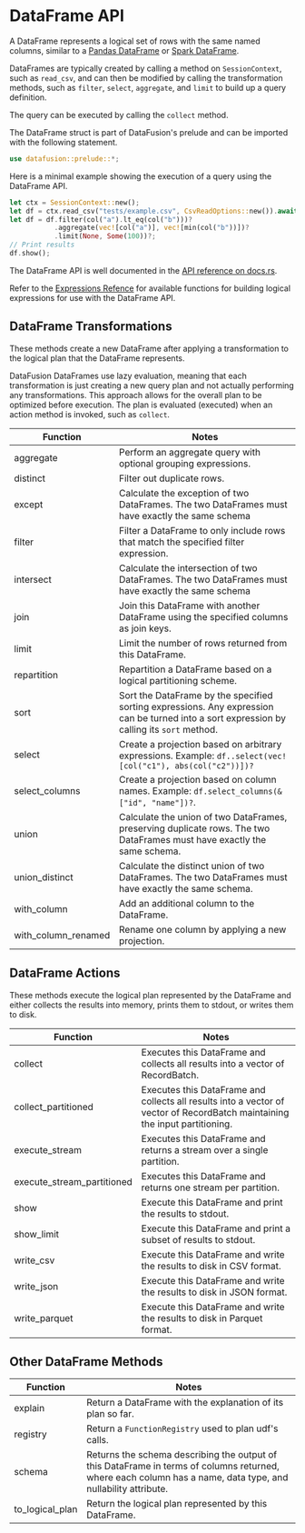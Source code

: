 <!---
  Licensed to the Apache Software Foundation (ASF) under one
  or more contributor license agreements.  See the NOTICE file
  distributed with this work for additional information
  regarding copyright ownership.  The ASF licenses this file
  to you under the Apache License, Version 2.0 (the
  "License"); you may not use this file except in compliance
  with the License.  You may obtain a copy of the License at

    http://www.apache.org/licenses/LICENSE-2.0

  Unless required by applicable law or agreed to in writing,
  software distributed under the License is distributed on an
  "AS IS" BASIS, WITHOUT WARRANTIES OR CONDITIONS OF ANY
  KIND, either express or implied.  See the License for the
  specific language governing permissions and limitations
  under the License.
-->

# DataFrame API

A DataFrame represents a logical set of rows with the same named columns, similar to a [Pandas DataFrame](https://pandas.pydata.org/pandas-docs/stable/reference/api/pandas.DataFrame.html) or
[Spark DataFrame](https://spark.apache.org/docs/latest/sql-programming-guide.html).

DataFrames are typically created by calling a method on
`SessionContext`, such as `read_csv`, and can then be modified
by calling the transformation methods, such as `filter`, `select`, `aggregate`, and `limit`
to build up a query definition.

The query can be executed by calling the `collect` method.

The DataFrame struct is part of DataFusion's prelude and can be imported with the following statement.

```rust
use datafusion::prelude::*;
```

Here is a minimal example showing the execution of a query using the DataFrame API.

```rust
let ctx = SessionContext::new();
let df = ctx.read_csv("tests/example.csv", CsvReadOptions::new()).await?;
let df = df.filter(col("a").lt_eq(col("b")))?
           .aggregate(vec![col("a")], vec![min(col("b"))])?
           .limit(None, Some(100))?;
// Print results
df.show();
```

The DataFrame API is well documented in the [API reference on docs.rs](https://docs.rs/datafusion/latest/datafusion/dataframe/struct.DataFrame.html).

Refer to the [Expressions Refence](expressions) for available functions for building logical expressions for use with the
DataFrame API.

## DataFrame Transformations

These methods create a new DataFrame after applying a transformation to the logical plan that the DataFrame represents.

DataFusion DataFrames use lazy evaluation, meaning that each transformation is just creating a new query plan and
not actually performing any transformations. This approach allows for the overall plan to be optimized before
execution. The plan is evaluated (executed) when an action method is invoked, such as `collect`.

| Function            | Notes                                                                                                                                      |
| ------------------- | ------------------------------------------------------------------------------------------------------------------------------------------ |
| aggregate           | Perform an aggregate query with optional grouping expressions.                                                                             |
| distinct            | Filter out duplicate rows.                                                                                                                 |
| except              | Calculate the exception of two DataFrames. The two DataFrames must have exactly the same schema                                            |
| filter              | Filter a DataFrame to only include rows that match the specified filter expression.                                                        |
| intersect           | Calculate the intersection of two DataFrames. The two DataFrames must have exactly the same schema                                         |
| join                | Join this DataFrame with another DataFrame using the specified columns as join keys.                                                       |
| limit               | Limit the number of rows returned from this DataFrame.                                                                                     |
| repartition         | Repartition a DataFrame based on a logical partitioning scheme.                                                                            |
| sort                | Sort the DataFrame by the specified sorting expressions. Any expression can be turned into a sort expression by calling its `sort` method. |
| select              | Create a projection based on arbitrary expressions. Example: `df..select(vec![col("c1"), abs(col("c2"))])?`                                |
| select_columns      | Create a projection based on column names. Example: `df.select_columns(&["id", "name"])?`.                                                 |
| union               | Calculate the union of two DataFrames, preserving duplicate rows. The two DataFrames must have exactly the same schema.                    |
| union_distinct      | Calculate the distinct union of two DataFrames. The two DataFrames must have exactly the same schema.                                      |
| with_column         | Add an additional column to the DataFrame.                                                                                                 |
| with_column_renamed | Rename one column by applying a new projection.                                                                                            |

## DataFrame Actions

These methods execute the logical plan represented by the DataFrame and either collects the results into memory, prints them to stdout, or writes them to disk.

| Function                   | Notes                                                                                                                       |
| -------------------------- | --------------------------------------------------------------------------------------------------------------------------- |
| collect                    | Executes this DataFrame and collects all results into a vector of RecordBatch.                                              |
| collect_partitioned        | Executes this DataFrame and collects all results into a vector of vector of RecordBatch maintaining the input partitioning. |
| execute_stream             | Executes this DataFrame and returns a stream over a single partition.                                                       |
| execute_stream_partitioned | Executes this DataFrame and returns one stream per partition.                                                               |
| show                       | Execute this DataFrame and print the results to stdout.                                                                     |
| show_limit                 | Execute this DataFrame and print a subset of results to stdout.                                                             |
| write_csv                  | Execute this DataFrame and write the results to disk in CSV format.                                                         |
| write_json                 | Execute this DataFrame and write the results to disk in JSON format.                                                        |
| write_parquet              | Execute this DataFrame and write the results to disk in Parquet format.                                                     |

## Other DataFrame Methods

| Function        | Notes                                                                                                                                                        |
| --------------- | ------------------------------------------------------------------------------------------------------------------------------------------------------------ |
| explain         | Return a DataFrame with the explanation of its plan so far.                                                                                                  |
| registry        | Return a `FunctionRegistry` used to plan udf's calls.                                                                                                        |
| schema          | Returns the schema describing the output of this DataFrame in terms of columns returned, where each column has a name, data type, and nullability attribute. |
| to_logical_plan | Return the logical plan represented by this DataFrame.                                                                                                       |
